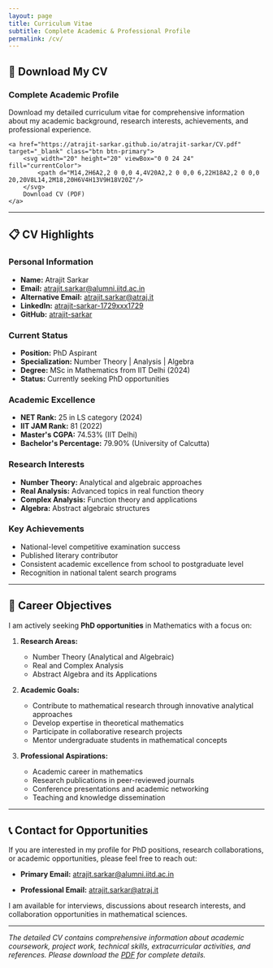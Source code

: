 ```yaml
---
layout: page
title: Curriculum Vitae
subtitle: Complete Academic & Professional Profile
permalink: /cv/
---
```


## 📄 Download My CV

<div class="cv-download" id="cv">
    <h3>Complete Academic Profile</h3>
    <p>Download my detailed curriculum vitae for comprehensive information about my academic background, research interests, achievements, and professional experience.</p>
    
    <a href="https://atrajit-sarkar.github.io/atrajit-sarkar/CV.pdf" target="_blank" class="btn btn-primary">
        <svg width="20" height="20" viewBox="0 0 24 24" fill="currentColor">
            <path d="M14,2H6A2,2 0 0,0 4,4V20A2,2 0 0,0 6,22H18A2,2 0 0,0 20,20V8L14,2M18,20H6V4H13V9H18V20Z"/>
        </svg>
        Download CV (PDF)
    </a>
</div>

---

## 📋 CV Highlights

### Personal Information
- **Name:** Atrajit Sarkar
- **Email:** [atrajit.sarkar@alumni.iitd.ac.in](mailto:atrajit.sarkar@alumni.iitd.ac.in)
- **Alternative Email:** [atrajit.sarkar@atraj.it](mailto:atrajit.sarkar@atraj.it)
- **LinkedIn:** [atrajit-sarkar-1729xxx1729](https://www.linkedin.com/in/atrajit-sarkar-1729xxx1729/)
- **GitHub:** [atrajit-sarkar](https://github.com/atrajit-sarkar)

### Current Status
- **Position:** PhD Aspirant
- **Specialization:** Number Theory | Analysis | Algebra
- **Degree:** MSc in Mathematics from IIT Delhi (2024)
- **Status:** Currently seeking PhD opportunities

### Academic Excellence
- **NET Rank:** 25 in LS category (2024)
- **IIT JAM Rank:** 81 (2022)
- **Master's CGPA:** 74.53% (IIT Delhi)
- **Bachelor's Percentage:** 79.90% (University of Calcutta)

### Research Interests
- **Number Theory:** Analytical and algebraic approaches
- **Real Analysis:** Advanced topics in real function theory
- **Complex Analysis:** Function theory and applications
- **Algebra:** Abstract algebraic structures

### Key Achievements
- National-level competitive examination success
- Published literary contributor
- Consistent academic excellence from school to postgraduate level
- Recognition in national talent search programs

---

## 🎯 Career Objectives

I am actively seeking **PhD opportunities** in Mathematics with a focus on:

1. **Research Areas:**
   - Number Theory (Analytical and Algebraic)
   - Real and Complex Analysis
   - Abstract Algebra and its Applications

2. **Academic Goals:**
   - Contribute to mathematical research through innovative analytical approaches
   - Develop expertise in theoretical mathematics
   - Participate in collaborative research projects
   - Mentor undergraduate students in mathematical concepts

3. **Professional Aspirations:**
   - Academic career in mathematics
   - Research publications in peer-reviewed journals
   - Conference presentations and academic networking
   - Teaching and knowledge dissemination

---

## 📞 Contact for Opportunities

If you are interested in my profile for PhD positions, research collaborations, or academic opportunities, please feel free to reach out:

- **Primary Email:** [atrajit.sarkar@alumni.iitd.ac.in](mailto:atrajit.sarkar@alumni.iitd.ac.in)

- **Professional Email:** [atrajit.sarkar@atraj.it](mailto:atrajit.sarkar@atraj.it)

I am available for interviews, discussions about research interests, and collaboration opportunities in mathematical sciences.

---

*The detailed CV contains comprehensive information about academic coursework, project work, technical skills, extracurricular activities, and references. Please download the [PDF](#cv) for complete details.*
